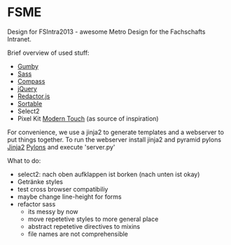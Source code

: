 FSME
====

Design for FSIntra2013 - awesome Metro Design for the Fachschafts Intranet.


Brief overview of used stuff:

- [Gumby](http://gumbyframework.com)
- [Sass](http://sass-lang.com)
- [Compass](http://compass-style.org)
- [jQuery](http://jquery.com)
- [Redactor.js](dactorjs.com)
- [Sortable](http://rubaxa.github.io/Sortable/)
- Select2
- Pixel Kit [Modern Touch](http://pixelkit.com/previews/flat-ui-kit/) (as source of inspiration)


For convenience, we use a jinja2 to generate templates and a webserver to put things together.
To run the webserver install jinja2 and pyramid pylons [Jinja2](http://jinja.pocoo.org) [Pylons](http://www.pylonsproject.org) and execute 'server.py'

What to do:

- select2: nach oben aufklappen ist borken (nach unten ist okay)
- Getränke styles
- test cross browser compatibiliy
- maybe change line-height for forms
- refactor sass
    + its messy by now
    + move repetetive styles to more general place
    + abstract repetetive directives to mixins
    + file names are not comprehensible
